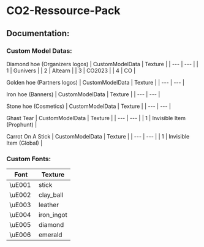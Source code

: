 # CO2-Ressource-Pack

## Documentation:
### Custom Model Datas:
Diamond hoe (Organizers logos)
| CustomModelData | Texture |
| --- | --- |
| 1 | Gunivers |
| 2 | Altearn |
| 3 | CO2023 |
| 4 | CO |

Golden hoe (Partners logos)
| CustomModelData | Texture |
| --- | --- |

Iron hoe (Banners)
| CustomModelData | Texture |
| --- | --- |

Stone hoe (Cosmetics)
| CustomModelData | Texture |
| --- | --- |

Ghast Tear
| CustomModelData | Texture |
| --- | --- |
| 1 | Invisible Item (Prophunt) |

Carrot On A Stick
| CustomModelData | Texture |
| --- | --- |
| 1 | Invisible Item (Global) |

### Custom Fonts:
| Font | Texture |
| --- | --- |
| \uE001 | stick |
| \uE002 | clay_ball |
| \uE003 | leather |
| \uE004 | iron_ingot |
| \uE005 | diamond |
| \uE006 | emerald |
